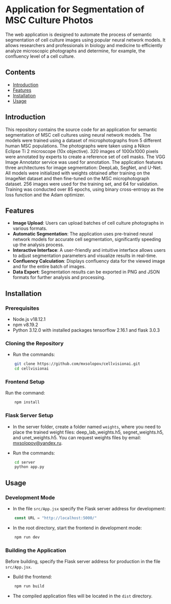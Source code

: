 # Application for Segmentation of MSC Culture Photos

The web application is designed to automate the process of semantic segmentation of cell culture images using popular neural network models. It allows researchers and professionals in biology and medicine to efficiently analyze microscopic photographs and determine, for example, the confluency level of a cell culture.

## Contents

- [Introduction](#introduction)
- [Features](#features)
- [Installation](#installation)
- [Usage](#usage)

## Introduction

This repository contains the source code for an application for semantic segmentation of MSC cell cultures using neural network models. The models were trained using a dataset of microphotographs from 5 different human MSC populations. The photographs were taken using a Nikon Eclipse Ti 2 microscope (10x objective). 320 images of 1000x1000 pixels were annotated by experts to create a reference set of cell masks. The VGG Image Annotator service was used for annotation. The application features three architectures for image segmentation: DeepLab, SegNet, and U-Net. All models were initialized with weights obtained after training on the ImageNet dataset and then fine-tuned on the MSC microphotograph dataset. 256 images were used for the training set, and 64 for validation. Training was conducted over 85 epochs, using binary cross-entropy as the loss function and the Adam optimizer.

## Features

- **Image Upload**: Users can upload batches of cell culture photographs in various formats.
- **Automatic Segmentation**: The application uses pre-trained neural network models for accurate cell segmentation, significantly speeding up the analysis process.
- **Interactive Interface**: A user-friendly and intuitive interface allows users to adjust segmentation parameters and visualize results in real-time.
- **Confluency Calculation**: Displays confluency data for the viewed image and for the entire batch of images.
- **Data Export**: Segmentation results can be exported in PNG and JSON formats for further analysis and processing.

## Installation

### Prerequisites

- Node.js v18.12.1
- npm v8.19.2
- Python 3.12.0 with installed packages tensorflow 2.16.1 and flask 3.0.3

### Cloning the Repository

- Run the commands:
```bash
    git clone https://github.com/mxsolopov/cellvisionai.git
    cd cellvisionai
```

### Frontend Setup

Run the command:
```bash
    npm install
```

### Flask Server Setup

- In the server folder, create a folder named `weights`, where you need to place the trained weight files: deep_lab_weights.h5, segnet_weights.h5, and unet_weights.h5. You can request weights files by email: mxsolopov@yandex.ru.

- Run the commands:
```bash
    cd server
    python app.py
```

## Usage

### Development Mode

- In the file `src/App.jsx` specify the Flask server address for development:
```js
    const URL = "http://localhost:5000/"
```

- In the root directory, start the frontend in development mode:
```bash
    npm run dev
```

### Building the Application

Before building, specify the Flask server address for production in the file `src/App.jsx`.

- Build the frontend:
```bash
    npm run build
```

- The compiled application files will be located in the `dist` directory.